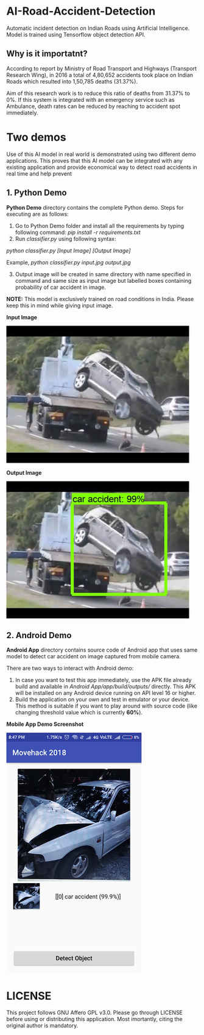 # AI-Road-Accident-Detection

Automatic incident detection on Indian Roads using Artificial Intelligence. Model is trained using Tensorflow object detection API.

## Why is it importatnt?

According to report by Ministry of Road Transport and Highways (Transport Research Wing), in 2016 a total of 4,80,652 accidents took place on Indian Roads which resulted into 1,50,785 deaths (31.37%).

Aim of this research work is to reduce this ratio of deaths from 31.37% to 0%. If this system is integrated with an emergency service such as Ambulance, death rates can be reduced by reaching to accident spot immediately.

# Two demos

Use of this AI model in real world is demonstrated using two different demo applications. This proves that this AI model can be integrated with any existing application and provide economical way to detect road accidents in real time and help prevent 

## 1. Python Demo

**Python Demo** directory contains the complete Python demo. Steps for executing are as follows:

1. Go to Python Demo folder and install all the requirements by typing following command:
*pip install -r requirements.txt*
2. Run *classifier.py* using following syntax:

*python classifier.py [Input Image] [Output Image]*

Example, *python classifier.py input.jpg output.jpg*

3. Output image will be created in same directory with name specified in command and same size as input image but labelled boxes containing probability of car accident in image.

**NOTE:** This model is exclusively trained on road conditions in India. Please keep this in mind while giving input image.

**Input Image**

![Input Image](input.jpg?raw=true "Input Image")

**Output Image**

![Output Image](output.jpg?raw=true "Output Image")

## 2. Android Demo

**Android App** directory contains source code of Android app that uses same model to detect car accident on image captured from mobile camera.

There are two ways to interact with Android demo:

1. In case you want to test this app immediately, use the APK file already build and available in *Android App/app/build/outputs/* directly. This APK will be installed on any Android device running on API level 16 or higher.
2. Build the application on your own and test in emulator or your device. This method is suitable if you want to play around with source code (like changing threshold value which is currently **60%**).

**Mobile App Demo Screenshot**

![Android App Demo Screenshot](screenshot.PNG?raw=true "Android App Demo Screenshot")

# LICENSE

This project follows GNU Affero GPL v3.0. Please go through LICENSE before using or distributing this application. Most imortantly, citing the original author is mandatory.